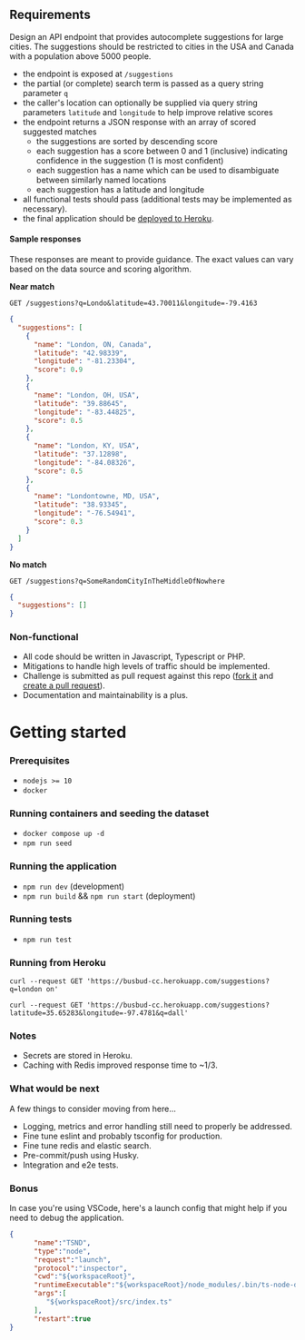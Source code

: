 ## Requirements
Design an API endpoint that provides autocomplete suggestions for large cities.
The suggestions should be restricted to cities in the USA and Canada with a population above 5000 people.

- the endpoint is exposed at `/suggestions`
- the partial (or complete) search term is passed as a query string parameter `q`
- the caller's location can optionally be supplied via query string parameters `latitude` and `longitude` to help improve relative scores
- the endpoint returns a JSON response with an array of scored suggested matches
    - the suggestions are sorted by descending score
    - each suggestion has a score between 0 and 1 (inclusive) indicating confidence in the suggestion (1 is most confident)
    - each suggestion has a name which can be used to disambiguate between similarly named locations
    - each suggestion has a latitude and longitude
- all functional tests should pass (additional tests may be implemented as necessary).
- the final application should be [deployed to Heroku](https://devcenter.heroku.com/articles/getting-started-with-nodejs).

#### Sample responses

These responses are meant to provide guidance. The exact values can vary based on the data source and scoring algorithm.

**Near match**

    GET /suggestions?q=Londo&latitude=43.70011&longitude=-79.4163

```json
{
  "suggestions": [
    {
      "name": "London, ON, Canada",
      "latitude": "42.98339",
      "longitude": "-81.23304",
      "score": 0.9
    },
    {
      "name": "London, OH, USA",
      "latitude": "39.88645",
      "longitude": "-83.44825",
      "score": 0.5
    },
    {
      "name": "London, KY, USA",
      "latitude": "37.12898",
      "longitude": "-84.08326",
      "score": 0.5
    },
    {
      "name": "Londontowne, MD, USA",
      "latitude": "38.93345",
      "longitude": "-76.54941",
      "score": 0.3
    }
  ]
}
```

**No match**

    GET /suggestions?q=SomeRandomCityInTheMiddleOfNowhere

```json
{
  "suggestions": []
}
```
### Non-functional

- All code should be written in Javascript, Typescript or PHP.
- Mitigations to handle high levels of traffic should be implemented.
- Challenge is submitted as pull request against this repo ([fork it](https://help.github.com/articles/fork-a-repo/) and [create a pull request](https://help.github.com/articles/creating-a-pull-request-from-a-fork/)).
- Documentation and maintainability is a plus.

# Getting started
### Prerequisites
- `nodejs >= 10` 
- `docker`

### Running containers and seeding the dataset
- `docker compose up -d`
- `npm run seed`

### Running the application
- `npm run dev` (development)
- `npm run build` && `npm run start` (deployment)

### Running tests
- `npm run test`

### Running from Heroku
```
curl --request GET 'https://busbud-cc.herokuapp.com/suggestions?q=london on'
```
```
curl --request GET 'https://busbud-cc.herokuapp.com/suggestions?latitude=35.65283&longitude=-97.4781&q=dall'
```

### Notes
- Secrets are stored in Heroku.
- Caching with Redis improved response time to ~1/3.

### What would be next
A few things to consider moving from here...
- Logging, metrics and error handling still need to properly be addressed.
- Fine tune eslint and probably tsconfig for production.
- Fine tune redis and elastic search.
- Pre-commit/push using Husky.
- Integration and e2e tests.

### Bonus
In case you're using VSCode, here's a launch config that might help if you need to debug the application.
```json
{  
      "name":"TSND",
      "type":"node",
      "request":"launch",
      "protocol":"inspector",
      "cwd":"${workspaceRoot}",
      "runtimeExecutable":"${workspaceRoot}/node_modules/.bin/ts-node-dev",
      "args":[  
         "${workspaceRoot}/src/index.ts"
      ],
      "restart":true
}
```